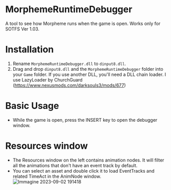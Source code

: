 # MorphemeRuntimeDebugger
A tool to see how Morpheme runs when the game is open. Works only for SOTFS Ver 1.03.

# Installation
1) Rename `MorphemeRuntimeDebugger.dll` to `dinput8.dll`.
2) Drag and drop `dinput8.dll` and the `MorphemeRuntimeDebugger` folder into your `Game` folder. If you use another DLL, you'll need a DLL chain loader. I use LazyLoader by ChurchGuard (https://www.nexusmods.com/darksouls3/mods/677)

# Basic Usage
* While the game is open, press the INSERT key to open the debugger window.
  
# Resources window
* The Resources window on the left contains animation nodes. It will filter all the animations that don't have an event track by default.
* You can select an asset and double click it to load EventTracks and related TimeAct in the AnimNode window.
![Immagine 2023-09-02 191418](https://github.com/LordRadai/MorphemeRuntimeDebugger/assets/22768664/9e69b8da-9fa3-404a-bf8d-d559609c86f5)

